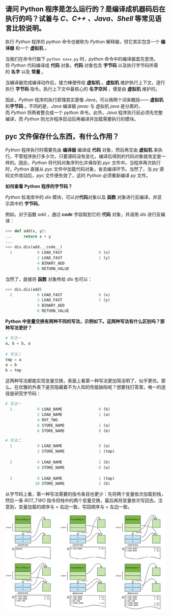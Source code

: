 ## **请问** **Python** **程序是怎么运行的？是编译成机器码后在执行的吗？试着与 _**C、C++ 、Java、Shell**_ 等常见语言比较说明**。

执行 _Python_ 程序的 _python_ 命令也被称为 _Python_ 解释器，但它其实包含一个 **编译器** 和一个 **虚拟机** 。

当我们在命令行敲下 `python xxxx.py` 时，_python_ 命令中的编译器首先登场，将 _Python_ 代码编译成 **代码** 对象。**代码** 对象包含 **字节码** 以及执行字节码所需的 **名字** 以及 **常量** 。

当编译器完成编译动作后，接力棒便传给 **虚拟机** 。**虚拟机** 维护执行上下文，逐行执行 **字节码** 指令。执行上下文中最核心的 **名字空间** ，便是由 **虚拟机** 维护的。

因此，_Python_ 程序的执行原理其实更像 _Java_，可以用两个词来概括—— **虚拟机**和**字节码** 。不同的是，_Java_ 编译器 _javac_ 与 虚拟机 _java_ 是分离的，而 _Python_ 将两者整合成一个 _python_ 命令。此外，_Java_ 程序执行前必须先完整编译，而 _Python_ 则允许程序启动后再编译并加载需要执行的模块。

## **pyc** **文件保存什么东西，有什么作用？**

_Python_ 程序执行时需要先由 **编译器** 编译成 **代码** 对象，然后再交由 **虚拟机** 来执行。不管程序执行多少次，只要源码没有变化，编译后得到的代码对象就肯定是一样的。因此，_Python_ 将代码对象序列化并保存到 _pyc_ 文件中。当程序再次执行时，_Python_ 直接从 _pyc_ 文件中加载代码对象，省去编译环节。当然了，当 _py_ 源码文件改动后，_pyc_ 文件便失效了，这时 _Python_ 必须重新编译 _py_ 文件。

**如何查看** **Python** **程序的字节码？**

_Python_ 标准库中的 _dis_ 模块，可以对**代码**对象以及 **函数** 对象进行反编译，并显示其中的 **字节码**。

例如，对于函数 _add_ ，通过 ___code___ 字段取到它的 **代码** 对象，并调用 _dis_ 进行反编译：

```python
>>> def add(x, y):
...     return x + y
...
>>> dis.dis(add.__code__)
  2           0 LOAD_FAST                0 (x)
              2 LOAD_FAST                1 (y)
              4 BINARY_ADD
              6 RETURN_VALUE
```

当然了，直接将 **函数** 对象传给 _dis_ 也可以：

```python
>>> dis.dis(add)
  2           0 LOAD_FAST                0 (x)
              2 LOAD_FAST                1 (y)
              4 BINARY_ADD
              6 RETURN_VALUE
```

**Python** **中变量交换有两种不同的写法，示例如下。这两种写法有什么区别吗？那种写法更好？**

```python
# 写法一
a, b = b, a

# 写法二
tmp = a
a = b
b = tmp
```

这两种写法都能实现变量交换，表面上看第一种写法更加简洁明了，似乎更优。那么，在优雅的外表下是否隐藏着不为人知的性能缺陷呢？想要找打答案，唯一的途径是研究字节码：

```python
# 写法一
  1           0 LOAD_NAME                0 (b)
              2 LOAD_NAME                1 (a)
              4 ROT_TWO
              6 STORE_NAME               1 (a)
              8 STORE_NAME               0 (b)
```

```python
# 写法二
  1           0 LOAD_NAME                0 (a)
              2 STORE_NAME               1 (tmp)

  2           4 LOAD_NAME                2 (b)
              6 STORE_NAME               0 (a)

  3           8 LOAD_NAME                1 (tmp)
             10 STORE_NAME               2 (b)
```

从字节码上看，第一种写法需要的指令条目也更少：先将两个变量依次加载到栈，然后一条 _ROT_TWO_ 指令将栈中的两个变量交换，最后再将变量依次写回去。注意到，变量加载的顺序与 _=_ 右边一致，写回顺序与 _=_ 左边一致。

![](../../youdaonote-images/Pasted%20image%2020221213175338.png)

